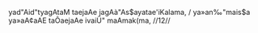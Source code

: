 yad"Aid"tyagAtaM taejaAe jagAà"As$ayatae'iKalama, /
ya»an‰"mais$a ya»aA¢aAE taÔaejaAe ivaiÜ" maAmak(ma, //12//